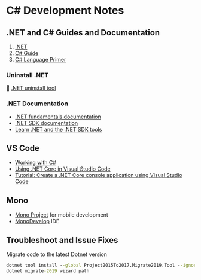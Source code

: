 # C\# Development Notes

## .NET and C# Guides and Documentation

1. [.NET](https://dotnet.microsoft.com/)
2. [C# Guide](https://docs.microsoft.com/en-us/dotnet/csharp/)
3. [C# Language Primer](https://docs.microsoft.com/en-us/previous-versions/visualstudio/visual-studio-2008/zkxk2fwf(v=vs.90))

### Uninstall .NET

:link: [.NET uninstall tool](https://learn.microsoft.com/en-gb/dotnet/core/additional-tools/uninstall-tool)

### .NET Documentation

- [.NET fundamentals documentation](https://aka.ms/dotnet-docs)
- [.NET SDK documentation](https://aka.ms/dotnet-sdk-docs)
- [Learn .NET and the .NET SDK tools](https://aka.ms/dotnet-tutorials)

## VS Code

- [Working with C#](https://code.visualstudio.com/docs/languages/csharp)
- [Using .NET Core in Visual Studio Code](https://code.visualstudio.com/docs/languages/dotnet)
- [Tutorial: Create a .NET Core console application using Visual Studio Code](https://docs.microsoft.com/en-us/dotnet/core/tutorials/with-visual-studio-code)

## Mono

- [Mono Project](https://www.mono-project.com/) for mobile development
- [MonoDevelop](https://www.monodevelop.com/) IDE

## Troubleshoot and Issue Fixes

Migrate code to the latest Dotnet version

```cmd
dotnet tool install --global Project2015To2017.Migrate2019.Tool --ignore-failed-sources
dotnet migrate-2019 wizard path
```
